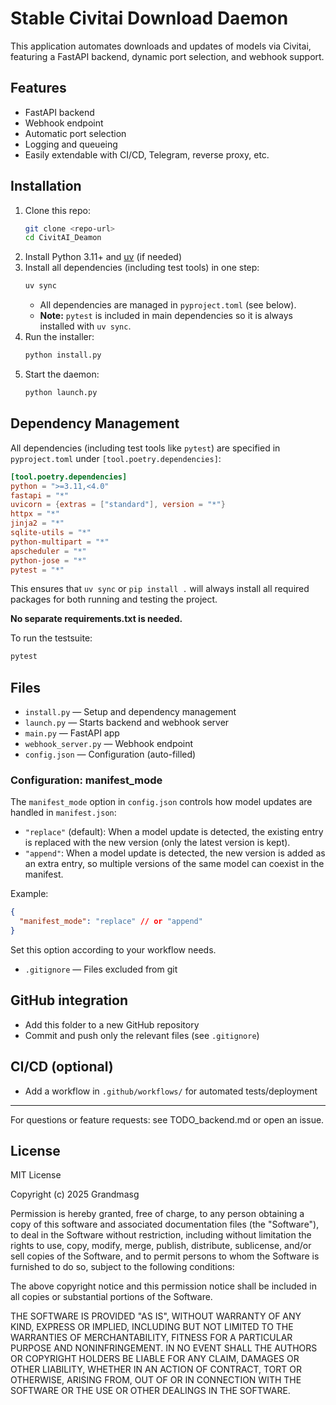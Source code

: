 
# Stable Civitai Download Daemon

This application automates downloads and updates of models via Civitai, featuring a FastAPI backend, dynamic port selection, and webhook support.

## Features
- FastAPI backend
- Webhook endpoint
- Automatic port selection
- Logging and queueing
- Easily extendable with CI/CD, Telegram, reverse proxy, etc.


## Installation
1. Clone this repo:
   ```bash
   git clone <repo-url>
   cd CivitAI_Deamon
   ```
2. Install Python 3.11+ and [uv](https://github.com/astral-sh/uv) (if needed)
3. Install all dependencies (including test tools) in one step:
   ```bash
   uv sync
   ```
   - All dependencies are managed in `pyproject.toml` (see below).
   - **Note:** `pytest` is included in main dependencies so it is always installed with `uv sync`.
4. Run the installer:
   ```bash
   python install.py
   ```
5. Start the daemon:
   ```bash
   python launch.py
   ```

## Dependency Management

All dependencies (including test tools like `pytest`) are specified in `pyproject.toml` under `[tool.poetry.dependencies]`:

```toml
[tool.poetry.dependencies]
python = ">=3.11,<4.0"
fastapi = "*"
uvicorn = {extras = ["standard"], version = "*"}
httpx = "*"
jinja2 = "*"
sqlite-utils = "*"
python-multipart = "*"
apscheduler = "*"
python-jose = "*"
pytest = "*"
```

This ensures that `uv sync` or `pip install .` will always install all required packages for both running and testing the project.

**No separate requirements.txt is needed.**

To run the testsuite:
```bash
pytest
```

## Files
- `install.py` — Setup and dependency management
- `launch.py` — Starts backend and webhook server
- `main.py` — FastAPI app
- `webhook_server.py` — Webhook endpoint
- `config.json` — Configuration (auto-filled)

### Configuration: manifest_mode

The `manifest_mode` option in `config.json` controls how model updates are handled in `manifest.json`:

- `"replace"` (default): When a model update is detected, the existing entry is replaced with the new version (only the latest version is kept).
- `"append"`: When a model update is detected, the new version is added as an extra entry, so multiple versions of the same model can coexist in the manifest.

Example:

```json
{
  "manifest_mode": "replace" // or "append"
}
```

Set this option according to your workflow needs.
- `.gitignore` — Files excluded from git

## GitHub integration
- Add this folder to a new GitHub repository
- Commit and push only the relevant files (see `.gitignore`)

## CI/CD (optional)
- Add a workflow in `.github/workflows/` for automated tests/deployment

---

For questions or feature requests: see TODO_backend.md or open an issue.

## License

MIT License

Copyright (c) 2025 Grandmasg

Permission is hereby granted, free of charge, to any person obtaining a copy
of this software and associated documentation files (the "Software"), to deal
in the Software without restriction, including without limitation the rights
to use, copy, modify, merge, publish, distribute, sublicense, and/or sell
copies of the Software, and to permit persons to whom the Software is
furnished to do so, subject to the following conditions:

The above copyright notice and this permission notice shall be included in all
copies or substantial portions of the Software.

THE SOFTWARE IS PROVIDED "AS IS", WITHOUT WARRANTY OF ANY KIND, EXPRESS OR
IMPLIED, INCLUDING BUT NOT LIMITED TO THE WARRANTIES OF MERCHANTABILITY,
FITNESS FOR A PARTICULAR PURPOSE AND NONINFRINGEMENT. IN NO EVENT SHALL THE
AUTHORS OR COPYRIGHT HOLDERS BE LIABLE FOR ANY CLAIM, DAMAGES OR OTHER
LIABILITY, WHETHER IN AN ACTION OF CONTRACT, TORT OR OTHERWISE, ARISING FROM,
OUT OF OR IN CONNECTION WITH THE SOFTWARE OR THE USE OR OTHER DEALINGS IN THE
SOFTWARE.

